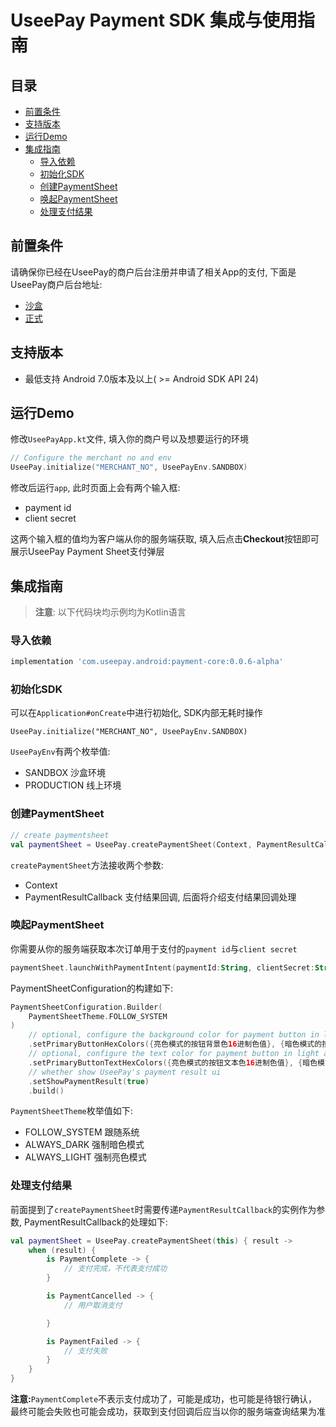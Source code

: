 # UseePay Payment SDK 集成与使用指南

## 目录
- [前置条件](#前置条件)
- [支持版本](#支持版本)
- [运行Demo](#运行demo)
- [集成指南](#集成指南)
    - [导入依赖](#导入依赖)
    - [初始化SDK](#初始化sdk)
    - [创建PaymentSheet](#创建paymentsheet)
    - [唤起PaymentSheet](#唤起paymentsheet)
    - [处理支付结果](#处理支付结果)
## 前置条件
请确保你已经在UseePay的商户后台注册并申请了相关App的支付, 下面是UseePay商户后台地址:
- [沙盒](https://mc1.uat.useepay.com/#/login)
- [正式](https://mc.useepay.com/#/login)

## 支持版本
- 最低支持 Android 7.0版本及以上( >= Android SDK API 24)

## 运行Demo
修改`UseePayApp.kt`文件, 填入你的商户号以及想要运行的环境
``` kotlin
// Configure the merchant no and env
UseePay.initialize("MERCHANT_NO", UseePayEnv.SANDBOX)
```
修改后运行`app`, 此时页面上会有两个输入框:
- payment id
- client secret

这两个输入框的值均为客户端从你的服务端获取, 填入后点击**Checkout**按钮即可展示UseePay Payment Sheet支付弹层

## 集成指南
> **注意**: 以下代码块均示例均为Kotlin语言
### 导入依赖
``` gradle
implementation 'com.useepay.android:payment-core:0.0.6-alpha'
```
### 初始化SDK
可以在`Application#onCreate`中进行初始化, SDK内部无耗时操作
```
UseePay.initialize("MERCHANT_NO", UseePayEnv.SANDBOX)
```
`UseePayEnv`有两个枚举值:
- SANDBOX 沙盒环境
- PRODUCTION 线上环境

### 创建PaymentSheet
``` kotlin
// create paymentsheet
val paymentSheet = UseePay.createPaymentSheet(Context, PaymentResultCallback)
```
`createPaymentSheet`方法接收两个参数:
- Context
- PaymentResultCallback 支付结果回调, 后面将介绍支付结果回调处理

### 唤起PaymentSheet
你需要从你的服务端获取本次订单用于支付的`payment id`与`client secret`
``` kotlin
paymentSheet.launchWithPaymentIntent(paymentId:String, clientSecret:String, configuration:PaymentSheetConfiguration)
```
PaymentSheetConfiguration的构建如下:
``` kotlin
PaymentSheetConfiguration.Builder(
    PaymentSheetTheme.FOLLOW_SYSTEM
)
    // optional, configure the background color for payment button in light and dark theme
    .setPrimaryButtonHexColors({亮色模式的按钮背景色16进制色值}, {暗色模式的按钮背景色16进制值})
    // optional, configure the text color for payment button in light and dark theme
    .setPrimaryButtonTextHexColors({亮色模式的按钮文本色16进制色值}, {暗色模式的按钮文本色16进制值})
    // whether show UseePay's payment result ui
    .setShowPaymentResult(true)
    .build()
```
`PaymentSheetTheme`枚举值如下:
- FOLLOW_SYSTEM 跟随系统
- ALWAYS_DARK 强制暗色模式
- ALWAYS_LIGHT 强制亮色模式

### 处理支付结果
前面提到了`createPaymentSheet`时需要传递`PaymentResultCallback`的实例作为参数, PaymentResultCallback的处理如下:
``` kotlin
val paymentSheet = UseePay.createPaymentSheet(this) { result ->
    when (result) {
        is PaymentComplete -> {
            // 支付完成，不代表支付成功
        }

        is PaymentCancelled -> {
            // 用户取消支付

        }

        is PaymentFailed -> {
            // 支付失败
        }
    }
}
```
**注意:**`PaymentComplete`不表示支付成功了，可能是成功，也可能是待银行确认，最终可能会失败也可能会成功，获取到支付回调后应当以你的服务端查询结果为准